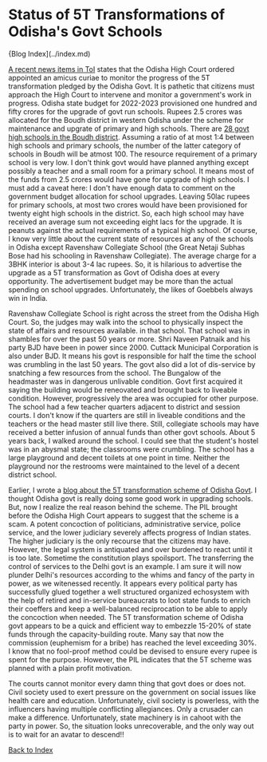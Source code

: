 # Status of 5T Transformations of Odisha's Govt Schools

{Blog Index](../index.md)

[A recent news items in ToI](https://m.timesofindia.com/city/bhubaneswar/hc-to-monitor-availability-of-basic-amenities-in-schools/articleshow/100045353.cms) 
states that the Odisha High Court ordered appointed an amicus curiae to monitor the progress of the 5T transformation pledged by the Odisha Govt. It 
is pathetic that citizens must approach the High Court to intervene and monitor a government's work in progress. Odisha state budget for 2022-2023 
provisioned one hundred and fifty crores for the upgrade of govt run schools. Rupees 2.5 crores was allocated for the Boudh district in western 
Odisha under the scheme for maintenance and upgrate of primary and high schools. There are [28 govt high schools in the Boudh district](http://www.evidyalaya.org/listschool.php?d=boudh).
Assuming a ratio of at most 1:4 between high schools and primary schools, the number of the latter category of schools in Boudh will be atmost 100. 
The resource requirement of a primary school is very low. I don't think govt would have planned anything except possibly a teacher and a small room 
for a primary school. It means most of the funds from 2.5 crores would have gone for upgrade of high schools. I must add a caveat here: I don't have 
enough data to comment on the government budget allocation for school upgrades. Leaving 50lac rupees for primary schools, at most two crores would 
have been provisioned for twenty eight high schools in the district. So, each high school may have received an average sum not exceeding eight lacs 
for the upgrade. It is peanuts against the actual requirements of a typical high school. Of course, I know very little about the current state of 
resources at any of the schools in Odisha except Ravenshaw Collegiate School (the Great Netaji Subhas Bose had his schooling in Ravenshaw 
Collegiate). The average charge for a 3BHK interior is about 3-4 lac rupees. So, it is hilarious to advertise the upgrade as a 5T transformation as 
Govt of Odisha does at every opportunity. The advertisement budget may be more than the actual spending on school upgrades. Unfortunately, the 
likes of Goebbels always win in India.

Ravenshaw Collegiate School
is right across the street from the Odisha High Court. So, the judges may walk into the school to physically inspect the state of affairs and 
resources available. in that school. That school was in shambles for over the past 50 years or more. Shri Naveen Patnaik and his party BJD have been 
in power since 2000. Cuttack Municipal Corporation is also under BJD. It means his govt is responsible for half the time the school was crumbling 
in the last 50 years. The govt also did a lot of dis-service by snatching a few resources from the school. The Bungalow of the headmaster was in 
dangerous unlivable condition. Govt first acquired it saying the building would be reneovated and brought back to liveable condition. However, 
progressively the area was occupied for other purpose. The school had a few teacher quarters adjacent to district and session courts. I don't 
know if the quarters are still in liveable conditions and the teachers or the head master still live there. Still, collegiate schools may have 
received a better infusion of annual funds than other govt schools. About 5 years back, I walked around the school. I could
see that the student's hostel was in an abysmal state; the classrooms were crumbling. The school has a large playground and decent toilets at 
one point in time. Neither the playground nor the restrooms were maintained to the level of a decent district school. 

Earlier, I wrote a
[blog about the 5T transformation scheme of Odisha Govt](OdishaSchools.md). I thought Odisha govt is really doing some good work in upgrading 
schools. But, now I realize the real reason behind the scheme. The PIL brought before the Odisha High Court appears to suggest that the scheme
is a scam. A potent concoction of politicians, administrative service, police service, and the lower judiciary severely affects progress of 
Indian states. The higher judiciary is the only recourse that the citizens may have. However, the legal system is antiquated and over burdened 
to react until it is too late. Sometime the constitution plays spoilsport. The transferring the control of services to the Delhi govt is an 
example. I am sure it will now plunder Delhi's
resources according to the whims and fancy of the party in power, as we witenessed recently. It appears every political party has successfully
glued together a well structured organized echosystem with the help of retired and in-service bureaucrats to loot state funds to enrich 
their coeffers and keep a well-balanced reciprocation to be able to apply the concoction when needed. The 5T transformation scheme of Odisha
govt appears to be a quick and efficient way to embezzle 15-20% of state funds through the capacity-building route. Many say that now the 
commission (euphemism for a bribe) has reached the level exceeding 30%. I know that no fool-proof method could be devised to ensure every 
rupee is spent for the purpose. However, the PIL indicates that the 5T scheme was planned with a plain profit motivation. 

The courts cannot monitor every damn thing that govt does or does not. Civil society used to exert pressure on the government on social issues
like health care and education. Unfortunately, civil society is powerless, with the influencers having multiple conflicting allegiances. Only 
a crusader can make a difference. Unfortunately, state machinery is in cahoot with the party in power. So, the situation looks unrecoverable,
and the only way out is to wait for an avatar to descend!!

[Back to Index](../index.md)

